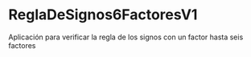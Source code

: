 # ReglaDeSignos6FactoresV1
Aplicación para verificar la regla de los signos con un factor hasta seis factores
